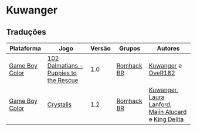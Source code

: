# Kuwanger

## Traduções

| Plataforma | Jogo | Versão | Grupos | Autores |
| ----------- | ----------- | ----------- | ----------- | ----------- |
| [Game Boy Color](../../traducoes/game-boy-color/) | [102 Dalmatians - Puppies to the Rescue](../../traducoes/game-boy-color/102-dalmatians-puppies-to-the-rescue_kuwanger-over182/) | 1.0 | [Romhack BR](../../grupos/romhack-br/) | [Kuwanger](../../autores/kuwanger/) e [OveR182](../../autores/over182/) |
| [Game Boy Color](../../traducoes/game-boy-color/) | [Crystalis](../../traducoes/game-boy-color/crystalis_kuwanger-et-al/) | 1.2 | [Romhack BR](../../grupos/romhack-br/) | [Kuwanger](../../autores/kuwanger/), [Laura Lanford](../../autores/laura-lanford/), [Majin Alucard](../../autores/majin-alucard/) e [King Delita](../../autores/king-delita/) |